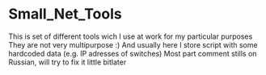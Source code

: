 # Small_Net_Tools
This is set of different tools wich I use at work for my particular purposes They are not very multipurpose :) And usually here I store script with some hardcoded data (e.g. IP adresses of switches)
Most part comment stills on Russian, will try to fix it little bitlater